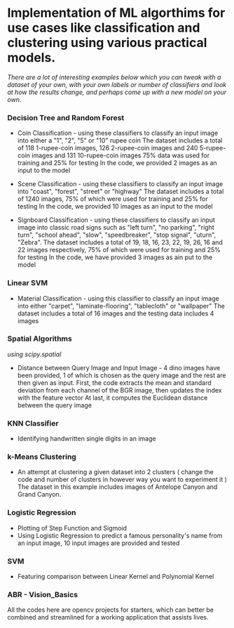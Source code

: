 # Implementation of ML algorthims for use cases like classification and clustering using various practical models.

<i>There are a lot of interesting examples below which you can tweak with a dataset of your own, with your own labels or number of classifiers and look at how the results change, and perhaps come up with a new model on your own.</i>

### Decision Tree and Random Forest

- Coin Classification - using these classifiers to classify an input image into either a "1", "2", "5" or "10" rupee coin
The dataset includes a total of 118 1-rupee-coin images, 126 2-rupee-coin images and 240 5-rupee-coin images and 131 10-rupee-coin images
75% data was used for training and 25% for testing
In the code, we provided 2 images as an input to the model

- Scene Classification - using these classifiers to classify an input image into "coast", "forest", "street" or "highway"
The dataset includes a total of 1240 images, 75% of which were used for training and 25% for testing
In the code, we provided 10 images as an input to the model

- Signboard Classification - using these classifiers to classify an input image into classic road signs such as "left turn", "no parking", "right turn", "school ahead", "slow", "speedbreaker", "stop signal", "uturn", "Zebra".
The dataset includes a total of 19, 18, 16, 23, 22, 19, 26, 16 and 22 images respectively, 75% of which were used for training and 25% for testing
In the code, we have provided 3 images as ain put to the model

### Linear SVM 

- Material Classification - using this classifier to classify an input image into either "carpet", "laminate-flooring", "tablecloth" or "wallpaper"
The dataset includes a total of 16 images and the testing data includes 4 images

### Spatial Algorithms

<i>using scipy.spatial</i>

- Distance between Query Image and Input Image - 4 dino images have been provided, 1 of which is chosen as the query image and the rest are then given as input.
First, the code extracts the mean and standard deviation from each channel of the BGR image, then updates the index with the feature vector
At last, it computes the Euclidean distance between the query image

### KNN Classifier

- Identifying handwritten single digits in an image

### k-Means Clustering

- An attempt at clustering a given dataset into 2 clusters ( change the code and number of clusters in however way you want to experiment it ) 
The dataset in this example includes images of Antelope Canyon and Grand Canyon.

### Logistic Regression 

- Plotting of Step Function and Sigmoid
- Using Logistic Regression to predict a famous personality's name from an input image, 10 input images are provided and tested

### SVM

- Featuring comparison between Linear Kernel and Polynomial Kernel

### ABR - Vision_Basics

All the codes here are opencv projects for starters, which can better be combined and streamlined for a working application that assists lives.
